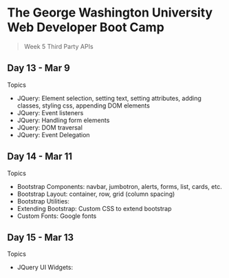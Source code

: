 # **The George Washington University Web Developer Boot Camp**
> Week 5 Third Party APIs

## **Day 13 - Mar 9**
Topics
- JQuery: Element selection, setting text, setting attributes, adding classes, styling css, appending DOM elements
- JQuery: Event listeners
- JQuery: Handling form elements
- JQuery: DOM traversal
- JQuery: Event Delegation

## **Day 14 - Mar 11**
Topics
- Bootstrap Components: navbar, jumbotron, alerts, forms, list, cards, etc.
- Bootstrap Layout: container, row, grid (column spacing)
- Bootstrap Utilities: 
- Extending Bootstrap: Custom CSS to extend bootstrap 
- Custom Fonts: Google fonts

## **Day 15 - Mar 13**
Topics
- JQuery UI Widgets: 